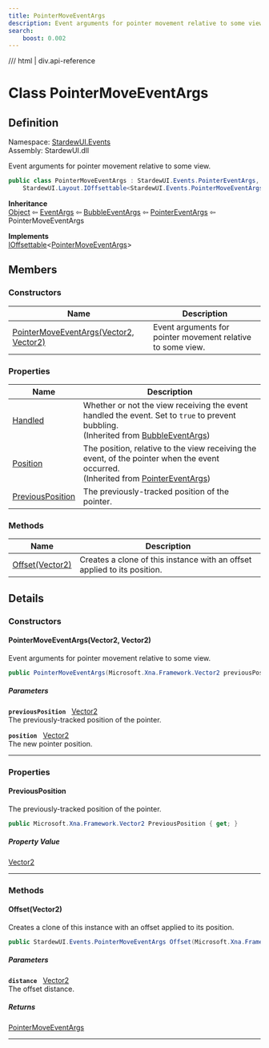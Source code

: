 ```yaml
---
title: PointerMoveEventArgs
description: Event arguments for pointer movement relative to some view.
search:
    boost: 0.002
---
```


<link rel="stylesheet" href="/StardewUI/stylesheets/reference.css" />

/// html | div.api-reference

# Class PointerMoveEventArgs

## Definition

<div class="api-definition" markdown>

Namespace: [StardewUI.Events](index.md)  
Assembly: StardewUI.dll  

</div>

Event arguments for pointer movement relative to some view.

```cs
public class PointerMoveEventArgs : StardewUI.Events.PointerEventArgs, 
    StardewUI.Layout.IOffsettable<StardewUI.Events.PointerMoveEventArgs>
```

**Inheritance**  
[Object](https://learn.microsoft.com/en-us/dotnet/api/system.object) ⇦ [EventArgs](https://learn.microsoft.com/en-us/dotnet/api/system.eventargs) ⇦ [BubbleEventArgs](bubbleeventargs.md) ⇦ [PointerEventArgs](pointereventargs.md) ⇦ PointerMoveEventArgs

**Implements**  
[IOffsettable](../layout/ioffsettable-1.md)<[PointerMoveEventArgs](pointermoveeventargs.md)>

## Members

### Constructors

 | Name | Description |
| --- | --- |
| [PointerMoveEventArgs(Vector2, Vector2)](#pointermoveeventargsvector2-vector2) | Event arguments for pointer movement relative to some view. | 

### Properties

 | Name | Description |
| --- | --- |
| [Handled](bubbleeventargs.md#handled) | Whether or not the view receiving the event handled the event. Set to `true` to prevent bubbling.<br><span class="muted" markdown>(Inherited from [BubbleEventArgs](bubbleeventargs.md))</span> | 
| [Position](pointereventargs.md#position) | The position, relative to the view receiving the event, of the pointer when the event occurred.<br><span class="muted" markdown>(Inherited from [PointerEventArgs](pointereventargs.md))</span> | 
| [PreviousPosition](#previousposition) | The previously-tracked position of the pointer. | 

### Methods

 | Name | Description |
| --- | --- |
| [Offset(Vector2)](#offsetvector2) | Creates a clone of this instance with an offset applied to its position. | 

## Details

### Constructors

#### PointerMoveEventArgs(Vector2, Vector2)

Event arguments for pointer movement relative to some view.

```cs
public PointerMoveEventArgs(Microsoft.Xna.Framework.Vector2 previousPosition, Microsoft.Xna.Framework.Vector2 position);
```

##### Parameters

**`previousPosition`** &nbsp; [Vector2](https://docs.monogame.net/api/Microsoft.Xna.Framework.Vector2.html)  
The previously-tracked position of the pointer.

**`position`** &nbsp; [Vector2](https://docs.monogame.net/api/Microsoft.Xna.Framework.Vector2.html)  
The new pointer position.

-----

### Properties

#### PreviousPosition

The previously-tracked position of the pointer.

```cs
public Microsoft.Xna.Framework.Vector2 PreviousPosition { get; }
```

##### Property Value

[Vector2](https://docs.monogame.net/api/Microsoft.Xna.Framework.Vector2.html)

-----

### Methods

#### Offset(Vector2)

Creates a clone of this instance with an offset applied to its position.

```cs
public StardewUI.Events.PointerMoveEventArgs Offset(Microsoft.Xna.Framework.Vector2 distance);
```

##### Parameters

**`distance`** &nbsp; [Vector2](https://docs.monogame.net/api/Microsoft.Xna.Framework.Vector2.html)  
The offset distance.

##### Returns

[PointerMoveEventArgs](pointermoveeventargs.md)

-----


